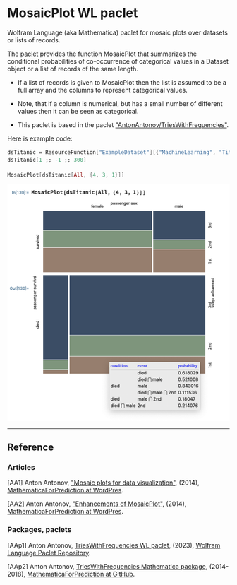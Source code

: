 # MosaicPlot WL paclet

Wolfram Language (aka Mathematica) paclet for mosaic plots over datasets or lists of records.

The [paclet](https://resources.wolframcloud.com/PacletRepository/resources/AntonAntonov/MosaicPlot/) 
provides the function MosaicPlot that summarizes the conditional probabilities 
of co-occurrence of categorical values in a Dataset object or a list of records of the same length.

- If a list of records is given to MosaicPlot then the list is assumed to be a full array and the columns to represent categorical values.

- Note, that if a column is numerical, but has a small number of different values then it can be seen as categorical.

- This paclet is based in the paclet 
["AntonAntonov/TriesWithFrequencies"](https://resources.wolframcloud.com/PacletRepository/resources/AntonAntonov/TriesWithFrequencies/).

Here is example code:

```mathematica
dsTitanic = ResourceFunction["ExampleDataset"][{"MachineLearning", "Titanic"}];
dsTitanic[1 ;; -1 ;; 300]

MosaicPlot[dsTitanic[All, {4, 3, 1}]]
```

![](./Documentation/Diagrams/MosaicPlot-paclet-headline-image.png)

------- 

## Reference

### Articles

[AA1] Anton Antonov,
["Mosaic plots for data visualization"](https://mathematicaforprediction.wordpress.com/2014/03/17/mosaic-plots-for-data-visualization/),
(2014),
[MathematicaForPrediction at WordPres](https://mathematicaforprediction.wordpress.com/).

[AA2] Anton Antonov,
["Enhancements of MosaicPlot"](https://mathematicaforprediction.wordpress.com/2014/03/24/enhancements-of-mosaicplot/),
(2014),
[MathematicaForPrediction at WordPres](https://mathematicaforprediction.wordpress.com/).

### Packages, paclets

[AAp1] Anton Antonov,
[TriesWithFrequencies WL paclet](https://resources.wolframcloud.com/PacletRepository/resources/AntonAntonov/TriesWithFrequencies/),
(2023),
[Wolfram Language Paclet Repository](https://resources.wolframcloud.com/PacletRepository/).

[AAp2] Anton Antonov,
[TriesWithFrequencies Mathematica package](https://github.com/antononcube/MathematicaForPrediction/blob/master/MosaicPlot.m),
(2014-2018),
[MathematicaForPrediction at GitHub](https://github.com/antononcube/MathematicaForPrediction).